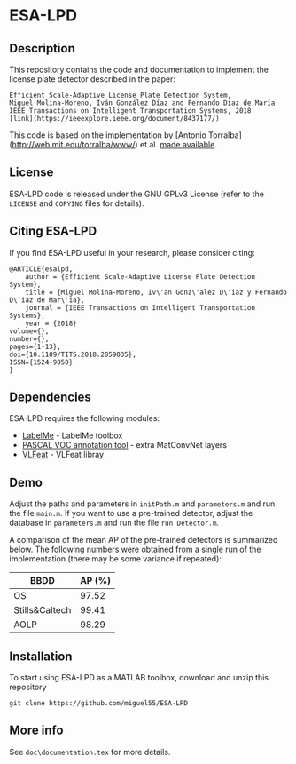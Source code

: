 # ESA-LPD

## Description
This repository contains the code and documentation to implement the license plate detector described in the paper:

```
Efficient Scale-Adaptive License Plate Detection System,
Miguel Molina-Moreno, Iván González Díaz and Fernando Díaz de María
IEEE Transactions on Intelligent Transportation Systems, 2018
[link](https://ieeexplore.ieee.org/document/8437177/)
```

This code is based on the implementation by [Antonio Torralba] (http://web.mit.edu/torralba/www/) et al.
[made available](http://people.csail.mit.edu/torralba/shortCourseRLOC/boosting/boosting.html).

## License

ESA-LPD code is released under the GNU GPLv3 License (refer to the `LICENSE` and `COPYING` files for details).

## Citing ESA-LPD

If you find ESA-LPD useful in your research, please consider citing:

    @ARTICLE{esalpd,
        author = {Efficient Scale-Adaptive License Plate Detection System},
        title = {Miguel Molina-Moreno, Iv\'an Gonz\'alez D\'iaz y Fernando D\'iaz de Mar\'ia},
        journal = {IEEE Transactions on Intelligent Transportation Systems},
        year = {2018}
	volume={},
	number={},
	pages={1-13},
	doi={10.1109/TITS.2018.2859035},
	ISSN={1524-9050}
    }

## Dependencies

ESA-LPD requires the following modules:

* [LabelMe](https://github.com/CSAILVision/LabelMeToolbox) - LabelMe toolbox
* [PASCAL VOC annotation tool](http://host.robots.ox.ac.uk/pascal/VOC/PAScode.tar.gz) - extra MatConvNet layers
* [VLFeat](https://github.com/vlfeat/vlfeat) - VLFeat libray


## Demo

Adjust the paths and parameters in `initPath.m` and `parameters.m` and run the file `main.m`. If you want to use a pre-trained detector, adjust the database in `parameters.m` and run the file `run Detector.m`.

A comparison of the mean AP of the pre-trained detectors is summarized below. The following numbers were obtained from a single run of the implementation (there may be some variance if repeated):

| BBDD           |     AP (%)  |  
|----------------|-------------|
| OS             |     97.52   |  
| Stills&Caltech |     99.41   |  
| AOLP           |     98.29   |  


## Installation

To start using ESA-LPD as a MATLAB toolbox, download and unzip this repository

```
git clone https://github.com/miguel55/ESA-LPD

```

## More info

See `doc\documentation.tex` for more details.


